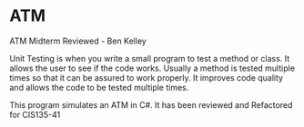 # ATM
ATM Midterm Reviewed - Ben Kelley

Unit Testing is when you write a small program to test a method or class. 
It allows the user to see if the code works.
Usually a method is tested multiple times so that it can be assured to work properly. 
It improves code quality and allows the code to be tested multiple times.  

This program simulates an ATM in C#. It has been reviewed and Refactored for CIS135-41
